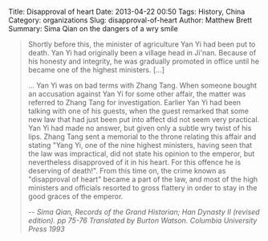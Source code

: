 Title: Disapproval of heart
Date: 2013-04-22 00:50
Tags: History, China
Category: organizations
Slug: disapproval-of-heart
Author: Matthew Brett
Summary: Sima Qian on the dangers of a wry smile

> Shortly before this, the minister of agriculture Yan Yi had been put to
> death. Yan Yi had originally been a village head in Ji'nan.  Because of his
> honesty and integrity, he was gradually promoted in office until he became
> one of the highest ministers. [...]
>
> ... Yan Yi was on bad terms with Zhang Tang.  When someone bought an
> accusation against Yan Yi for some other affair, the matter was referred to
> Zhang Tang for investigation.  Earlier Yan Yi had been talking with one of
> his guests, when the guest remarked that some new law that had just been put
> into affect did not seem very practical.  Yan Yi had made no answer, but
> given only a subtle wry twist of his lips.  Zhang Tang sent a memorial to the
> throne relating this affair and stating "Yang Yi, one of the nine highest
> ministers, having seen that the law was impractical, did not state his
> opinion to the emperor, but nevertheless disapproved of it in his heart.  For
> this offence he is deserving of death!".  From this time on, the crime known
> as "disapproval of heart" became a part of the law, and most of the high
> ministers and officials resorted to gross flattery in order to stay in the
> good graces of the emperor.
>
> -- <cite>Sima Qian, Records of the Grand Historian; Han Dynasty II (revised
> edition). pp 75-76 Translated by Burton Watson.  Columbia University Press
> 1993 </cite>
